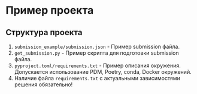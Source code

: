 # Пример проекта

## Структура проекта

1. `submission_example/submission.json` - Пример submission файла.
2. `get_submission.py` - Пример скрипта для подготовки submission файла.
3. `pyproject.toml/requirements.txt` - Пример описания окружения. Допускается использование PDM, Poetry, conda, Docker окружений. 
4. Наличие файла `requirements.txt` с актуальными зависимостями решения обязательно!